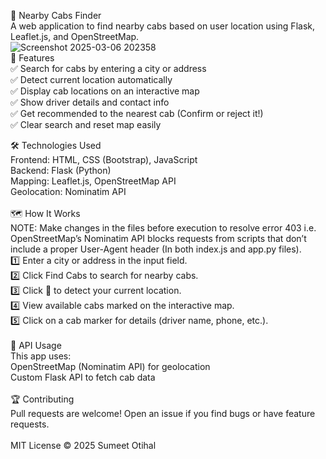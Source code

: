 🚖 Nearby Cabs Finder<br>
A web application to find nearby cabs based on user location using Flask, Leaflet.js, and OpenStreetMap.<br>
![Screenshot 2025-03-06 202358](https://github.com/user-attachments/assets/35e2d8a2-9434-44c7-910f-4e399bd7402c)
<br>
📌 Features<br>
✅ Search for cabs by entering a city or address<br>
✅ Detect current location automatically<br>
✅ Display cab locations on an interactive map<br>
✅ Show driver details and contact info<br>
✅ Get recommended to the nearest cab (Confirm or reject it!)<br>
✅ Clear search and reset map easily<br>

🛠️ Technologies Used<br>
Frontend: HTML, CSS (Bootstrap), JavaScript<br>
Backend: Flask (Python)<br>
Mapping: Leaflet.js, OpenStreetMap API<br>
Geolocation: Nominatim API<br>
<br>
🗺️ How It Works<br>
NOTE: Make changes in the files before execution to resolve error 403 i.e. OpenStreetMap’s Nominatim API blocks requests from scripts that don’t include a proper User-Agent header (In both index.js and app.py files).<br>
1️⃣ Enter a city or address in the input field.<br>
2️⃣ Click Find Cabs to search for nearby cabs.<br>
3️⃣ Click 📍 to detect your current location.<br>
4️⃣ View available cabs marked on the interactive map.<br>
5️⃣ Click on a cab marker for details (driver name, phone, etc.).<br>
<br>
📜 API Usage<br>
This app uses:<br>
OpenStreetMap (Nominatim API) for geolocation<br>
Custom Flask API to fetch cab data<br>
<br>
🏆 Contributing<br>
Pull requests are welcome! Open an issue if you find bugs or have feature requests.<br>
<br>
MIT License © 2025 Sumeet Otihal
